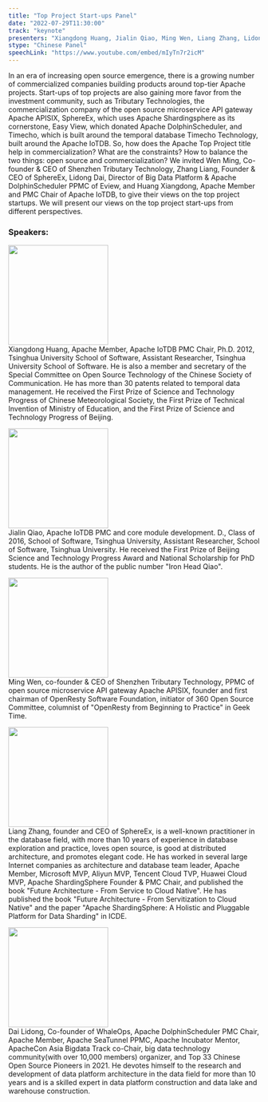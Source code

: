 ```yaml
---
title: "Top Project Start-ups Panel"
date: "2022-07-29T11:30:00" 
track: "keynote"
presenters: "Xiangdong Huang, Jialin Qiao, Ming Wen, Liang Zhang, Lidong Dai"
stype: "Chinese Panel"
speechLink: "https://www.youtube.com/embed/mIyTn7r2icM"
---
```

In an era of increasing open source emergence, there is a growing number of commercialized companies building products around top-tier Apache projects. Start-ups of top projects are also gaining more favor from the investment community, such as Tributary Technologies, the commercialization company of the open source microservice API gateway Apache APISIX, SphereEx, which uses Apache Shardingsphere as its cornerstone, Easy View, which donated Apache DolphinScheduler, and Timecho, which is built around the temporal database Timecho Technology, built around the Apache IoTDB. So, how does the Apache Top Project title help in commercialization? What are the constraints? How to balance the two things: open source and commercialization?
We invited Wen Ming, Co-founder & CEO of Shenzhen Tributary Technology, Zhang Liang, Founder & CEO of SphereEx, Lidong Dai, Director of Big Data Platform & Apache DolphinScheduler PPMC of Eview, and Huang Xiangdong, Apache Member and PMC Chair of Apache IoTDB, to give their views on the top project startups. We will present our views on the top project start-ups from different perspectives.


### Speakers: 
<img src="images/speaker/2013.png" width="200" /><br>
Xiangdong Huang, Apache Member, Apache IoTDB PMC Chair, Ph.D. 2012, Tsinghua University School of Software, Assistant Researcher, Tsinghua University School of Software. He is also a member and secretary of the Special Committee on Open Source Technology of the Chinese Society of Communication. He has more than 30 patents related to temporal data management. He received the First Prize of Science and Technology Progress of Chinese Meteorological Society, the First Prize of Technical Invention of Ministry of Education, and the First Prize of Science and Technology Progress of Beijing.

<img src="images/speaker/2013_4.png" width="200" /><br>
Jialin Qiao, Apache IoTDB PMC and core module development. D., Class of 2016, School of Software, Tsinghua University, Assistant Researcher, School of Software, Tsinghua University. He received the First Prize of Beijing Science and Technology Progress Award and National Scholarship for PhD students. He is the author of the public number "Iron Head Qiao".

<img src="images/speaker/2013_1.png" width="200" /><br>
Ming Wen, co-founder & CEO of Shenzhen Tributary Technology, PPMC of open source microservice API gateway Apache APISIX, founder and first chairman of OpenResty Software Foundation, initiator of 360 Open Source Committee, columnist of "OpenResty from Beginning to Practice" in Geek Time.

<img src="images/speaker/2013_2.png" width="200" /><br>
Liang Zhang, founder and CEO of SphereEx, is a well-known practitioner in the database field, with more than 10 years of experience in database exploration and practice, loves open source, is good at distributed architecture, and promotes elegant code. He has worked in several large Internet companies as architecture and database team leader, Apache Member, Microsoft MVP, Aliyun MVP, Tencent Cloud TVP, Huawei Cloud MVP, Apache ShardingSphere Founder & PMC Chair, and published the book "Future Architecture - From Service to Cloud Native". He has published the book "Future Architecture - From Servitization to Cloud Native" and the paper "Apache ShardingSphere: A Holistic and Pluggable Platform for Data Sharding" in ICDE.

<img src="images/speaker/2013_3.png" width="200" /><br>
Dai Lidong, Co-founder of WhaleOps, Apache DolphinScheduler PMC Chair, Apache Member, Apache SeaTunnel PPMC, Apache Incubator Mentor, ApacheCon Asia Bigdata Track co-Chair, big data technology community(with over 10,000 members) organizer, and Top 33 Chinese Open Source Pioneers in 2021. He devotes himself to the research and development of data platform architecture in the data field for more than 10 years and is a skilled expert in data platform construction and data lake and warehouse construction.

